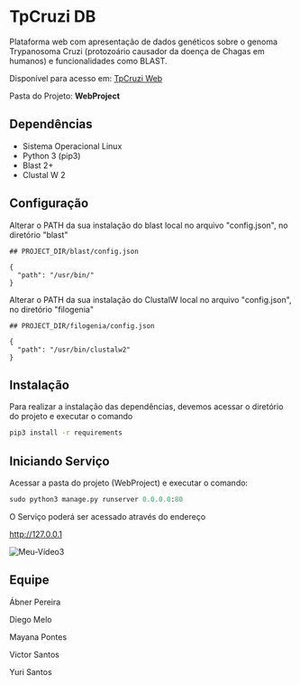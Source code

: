 # TpCruzi DB
Plataforma web com apresentação de dados genéticos sobre o genoma Trypanosoma Cruzi (protozoário causador da doença de Chagas em humanos) e funcionalidades como BLAST.

Disponível para acesso em: [TpCruzi Web](http://tpcruzidb.sytes.net/)

Pasta do Projeto: **WebProject**

## Dependências

- Sistema Operacional Linux
- Python 3 (pip3)
- Blast 2+
- Clustal W 2


## Configuração

Alterar o PATH da sua instalação do blast local no arquivo "config.json", no diretório "blast"

```
## PROJECT_DIR/blast/config.json

{
  "path": "/usr/bin/"
}

```

Alterar o PATH da sua instalação do ClustalW local no arquivo "config.json", no diretório "filogenia"

```
## PROJECT_DIR/filogenia/config.json

{
  "path": "/usr/bin/clustalw2"
}

```

## Instalação

Para realizar a instalação das dependências, devemos acessar o diretório do projeto e executar o comando

```bash
pip3 install -r requirements
```


## Iniciando Serviço

Acessar a pasta do projeto (WebProject) e executar o comando:

```python
sudo python3 manage.py runserver 0.0.0.0:80
```

O Serviço poderá ser acessado através do endereço


http://127.0.0.1


![Meu-Vídeo3](https://user-images.githubusercontent.com/42875522/121757508-2a926400-caf4-11eb-9ef0-4019fd7c3df9.gif)



## Equipe
Ábner Pereira

Diego Melo

Mayana Pontes

Victor Santos

Yuri Santos
